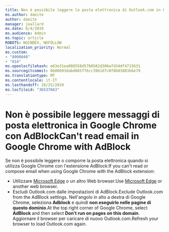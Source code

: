 ```yaml
---
title: Non è possibile leggere la posta elettronica di Outlook.com in Google Chrome con AdBlock
ms.author: daeite
author: daeite
manager: joallard
ms.date: 6/4/2019
ms.audience: Admin
ms.topic: article
ROBOTS: NOINDEX, NOFOLLOW
localization_priority: Normal
ms.custom:
- "8000048"
- "814"
ms.openlocfilehash: e63e31ea008558d57b0582d306afd34df4715631
ms.sourcegitcommit: 0b06093dabd685f76cc39b1d7c0f8b03883b6e79
ms.translationtype: MT
ms.contentlocale: it-IT
ms.lasthandoff: 10/25/2019
ms.locfileid: "36537663"
---
```

# <a name="cant-read-email-in-google-chrome-with-adblock"></a><span data-ttu-id="8bfff-102">Non è possibile leggere messaggi di posta elettronica in Google Chrome con AdBlock</span><span class="sxs-lookup"><span data-stu-id="8bfff-102">Can't read email in Google Chrome with AdBlock</span></span>

<span data-ttu-id="8bfff-103">Se non è possibile leggere o comporre la posta elettronica quando si utilizza Google Chrome con l'estensione AdBlock:</span><span class="sxs-lookup"><span data-stu-id="8bfff-103">If you can't read or compose email when using Google Chrome with the AdBlock extension:</span></span>

- <span data-ttu-id="8bfff-104">Utilizzare [Microsoft Edge](https://go.microsoft.com/fwlink/p/?linkid=2001503&amp;clcid=0x409) o un altro Web browser.</span><span class="sxs-lookup"><span data-stu-id="8bfff-104">Use [Microsoft Edge](https://go.microsoft.com/fwlink/p/?linkid=2001503&amp;clcid=0x409) or another web browser.</span></span>
- <span data-ttu-id="8bfff-105">Escludi Outlook.com dalle impostazioni di AdBlock.</span><span class="sxs-lookup"><span data-stu-id="8bfff-105">Exclude Outlook.com from the AdBlock settings.</span></span> <span data-ttu-id="8bfff-106">Nell'angolo in alto a destra di Google Chrome, seleziona **Adblock** e quindi **non eseguirlo nelle pagine di questo dominio**.</span><span class="sxs-lookup"><span data-stu-id="8bfff-106">At the top right corner of Google Chrome, select **AdBlock** and then select **Don't run on pages on this domain**.</span></span> <span data-ttu-id="8bfff-107">Aggiornare il browser per caricare di nuovo Outlook.com.</span><span class="sxs-lookup"><span data-stu-id="8bfff-107">Refresh your browser to load Outlook.com again.</span></span>